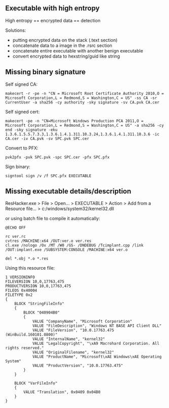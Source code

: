 ## Executable with high entropy
High entropy == encrypted data == detection

Solutions:
- putting encrypted data on the stack (.text section)
- concatenate data to a image in the .rsrc section
- concatenate entire executable with another benign executable
- convert encrypted data to hexstring/guid like string

## Missing binary signature
Self signed CA:
```shell
makecert -r -pe -n "CN = Microsoft Root Certificate Authority 2010,O = Microsoft Corporation,L = Redmond,S = Washington,C = US" -ss CA -sr CurrentUser -a sha256 -cy authority -sky signature -sv CA.pvk CA.cer
```

Self signed cert:
```shell
makecert -pe -n "CN=Microsoft Windows Production PCA 2011,O = Microsoft Corporation,L = Redmond,S = Washington,C = US" -a sha256 -cy end -sky signature -eku 1.3.6.1.5.5.7.3.3,1.3.6.1.4.1.311.10.3.24,1.3.6.1.4.1.311.10.3.6 -ic CA.cer -iv CA.pvk -sv SPC.pvk SPC.cer
```

Convert to PFX:
```shell
pvk2pfx -pvk SPC.pvk -spc SPC.cer -pfx SPC.pfx
```

Sign binary:
```shell
signtool sign /v /f SPC.pfx EXECUTABLE
```

## Missing executable details/description
ResHacker.exe > File > Open... > EXECUTABLE > Action > Add from a Resource file... > c:/windows/system32/kernel32.dll

or using batch file to compile it automatically:
```shell
@ECHO OFF

rc ver.rc
cvtres /MACHINE:x64 /OUT:ver.o ver.res
cl.exe /nologo /Ox /MT /W0 /GS- /DNDEBUG /Tcimplant.cpp /link /OUT:implant.exe /SUBSYSTEM:CONSOLE /MACHINE:x64 ver.o

del *.obj *.o *.res
```

Using this resource file:
```
1 VERSIONINFO
FILEVERSION 10,0,17763,475
PRODUCTVERSION 10,0,17763,475
FILEOS 0x40004
FILETYPE 0x2
{
	BLOCK "StringFileInfo"
	{
		BLOCK "040904B0"
		{
			VALUE "CompanyName", "Microsoft Corporation"
			VALUE "FileDescription", "Windows NT BASE API Client DLL"
			VALUE "FileVersion", "10.0.17763.475 (WinBuild.160101.0800)"
			VALUE "InternalName", "kernel32"
			VALUE "LegalCopyright", "\xA9 Macrohard Corporation. All rights reserved."
			VALUE "OriginalFilename", "kernel32"
			VALUE "ProductName", "Microsoft\xAE Windows\xAE Operating System"
			VALUE "ProductVersion", "10.0.17763.475"
		}
	}
	
	BLOCK "VarFileInfo"
	{
		VALUE "Translation", 0x0409 0x04B0  
	}
}
```